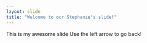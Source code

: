 ```yaml
---
layout: slide
title: "Welcome to our Stephanie's slide!"
---
```

This is my awesome slide
Use the left arrow to go back!
